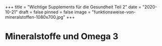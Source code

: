 +++
title = "Wichtige Supplements für die Gesundheit Teil 2"
date = "2020-10-21"
draft = false
pinned = false
image = "funktionsweise-von-mineralstoffen-1080x700.jpg"
+++
# **Mineralstoffe und Omega 3**